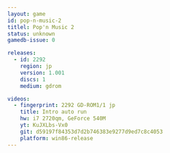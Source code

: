 ```yaml
---
layout: game
id: pop-n-music-2
titlel: Pop'n Music 2
status: unknown
gamedb-issue: 0

releases:
  - id: 2292
    region: jp
    version: 1.001
    discs: 1
    medium: gdrom

videos:
  - fingerprint: 2292 GD-ROM1/1 jp
    title: Intro auto run
    hw: i7 2720qm, GeForce 540M
    yt: KuJXLbs-Vx0
    git: d59197f84353d7d2b746383e9277d9ed7c8c4053
    platform: win86-release
---
```

